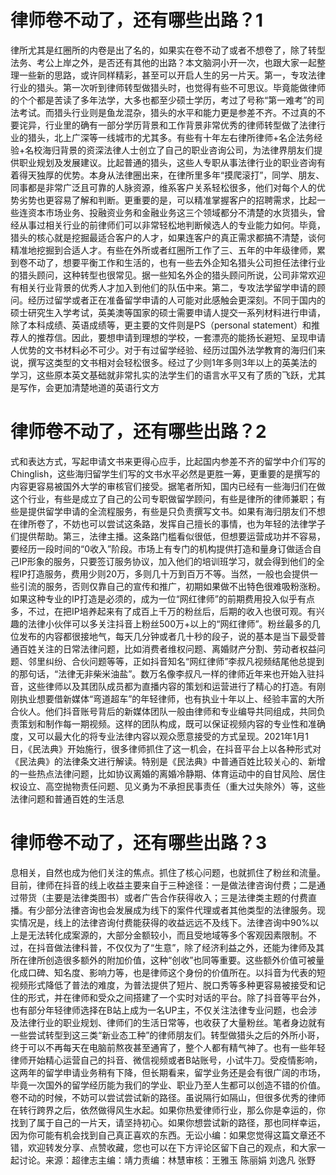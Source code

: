 # 律师卷不动了，还有哪些出路？1

律所尤其是红圈所的内卷是出了名的，如果实在卷不动了或者不想卷了，除了转型法务、考公上岸之外，是否还有其他的出路？本文脑洞小开一次，也跟大家一起整理一些新的思路，或许同样精彩，甚至可以开启人生的另一片天。第一，专攻法律行业的猎头。第一次听到律师转型做猎头时，也觉得有些不可思议。毕竟能做律师的个个都是苦读了多年法学，大多也都至少硕士学历，考过了号称“第一难考”的司法考试。而猎头行业则是鱼龙混杂，猎头的水平和能力更是参差不齐。不过真的不要诧异，行业里的确有一部分学历背景和工作背景非常优秀的律师转型做了法律行业的猎头，北上广深等一线城市的尤其多。有些有十年左右律所律师+名企法务经验+名校海归背景的资深法律人士创立了自己的职业咨询公司，为法律界朋友们提供职业规划及发展建议。比起普通的猎头，这些人专职从事法律行业的职业咨询有着得天独厚的优势。本身从法律圈出来，在律所里多年“摸爬滚打”，同学、朋友、同事都是非常广泛且可靠的人脉资源，维系客户关系轻松很多，他们对每个人的优势劣势也更容易了解和判断。更重要的是，可以精准掌握客户的招聘需求，比起一些连资本市场业务、投融资业务和金融业务这三个领域都分不清楚的水货猎头，曾经从事过相关行业的前律师们可以非常轻松地判断候选人的专业能力如何。毕竟，猎头的核心就是挖掘最适合客户的人才，如果连客户的真正需求都搞不清楚，谈何精准地挖掘到合适人才。有些在外所或者红圈所工作了三、五年的中年级律师，累到卷不动了，想要平衡工作和生活的，也有一些去外企知名猎头公司担任法律行业的猎头顾问，这种转型也很常见。据一些知名外企的猎头顾问所说，公司非常欢迎有相关行业背景的优秀人才加入到他们的队伍中来。第二，专攻法学留学申请的顾问。经历过留学或者正在准备留学申请的人可能对此感触会更深刻。不同于国内的硕士研究生入学考试，英美澳等国家的硕士需要申请人提交一系列材料进行申请，除了本科成绩、英语成绩等，更主要的文件则是PS（personal statement）和推荐人的推荐信。因此，要想申请到理想的学校，一套漂亮的能扬长避短、呈现申请人优势的文书材料必不可少。对于有过留学经验、经历过国外法学教育的海归们来说，撰写这类型的文书相对会轻松很多。经过了少则1年多则3年以上的英美法的学习，这些原本英文基础就非常扎实的法学生们的语言水平又有了质的飞跃，尤其是写作，会更加清楚地道的英语行文方

# 律师卷不动了，还有哪些出路？2

式和表达方式，写起申请文书来更得心应手，比起国内参差不齐的留学中介们写的Chinglish，这些海归留学生们写的文书水平必然是更胜一筹，更重要的是撰写的内容更容易被国外大学的审核官们接受。据笔者所知，国内已经有一些海归们在做这个行业，有些是成立了自己的公司专职做留学顾问，有些是律所的律师兼职；有些是提供留学申请的全流程服务，有些是只负责撰写文书。如果有海归朋友们不想在律所卷了，不妨也可以尝试这条路，发挥自己擅长的事情，也为年轻的法律学子们提供帮助。第三，法律主播。这条路门槛看似很低，但想要运营成功并不容易，要经历一段时间的“0收入”阶段。市场上有专门的机构提供打造和量身订做适合自己IP形象的服务，只要签订服务协议，加入他们的培训班学习，就会得到他们的全程IP打造服务，费用少则20万，多则几十万到百万不等。当然，一般也会提供一些引流的服务，否则仅靠自己的宣传和推广，初期如果做不出特色很难吸粉涨粉。如果这种专业的IP打造是必须的，成为一位“网红律师”的前期费用投入似乎有点多，不过，在把IP培养起来有了成百上千万的粉丝后，后期的收入也很可观。有兴趣的法律小伙伴可以多关注抖音上粉丝500万+以上的“网红律师”。粉丝最多的几位发布的内容都很接地气，每天几分钟或者几十秒的段子，说的基本是当下最受普通百姓关注的日常法律问题，比如消费者维权问题、离婚财产分割、劳动者权益问题、邻里纠纷、合伙问题等等，正如抖音知名“网红律师”李叔凡视频结尾他总提到的那句话，“法律无非柴米油盐”。数万名像李叔凡一样的律师近年来也开始入驻抖音，这些律师以及其团队成员都为直播内容的策划和运营进行了精心的打造。有刚刚执业想要借新媒体“弯道超车”的年轻律师，也有执业十年以上、经验丰富的大所合伙人。他们抖音账号背后的新媒体团队一般由律师和专业编导共同组成，共同负责策划和制作每一期视频。这样的团队构成，既可以保证视频内容的专业性和准确度，又可以最大化的将专业法律内容以观众愿意接受的方式呈现。2021年1月1日，《民法典》开始施行，很多律师抓住了这一机会，在抖音平台上以各种形式对《民法典》的法律条文进行解读。特别是《民法典》中普通百姓比较关心的、新增的一些热点法律问题，比如协议离婚的离婚冷静期、体育运动中的自甘风险、居住权设立、高空抛物责任问题、见义勇为不承担民事责任（重大过失除外）等，这些法律问题和普通百姓的生活息

# 律师卷不动了，还有哪些出路？3

息相关，自然也成为他们关注的焦点。抓住了核心问题，也就抓住了粉丝和流量。目前，律师在抖音的线上收益主要来自于三种途径：一是做法律咨询付费；二是通过带货（主要是法律类图书）或者广告合作获得收入；三是法律类主题的付费直播。有少部分法律咨询也会发展成为线下的案件代理或者其他类型的法律服务。现实情况是，线上的法律咨询付费能获得的收益远远不及线下。法律咨询中90%以上是无法转化成案源的，大部分金额较小，而且受地域等多个客观因素限制。不过，在抖音做法律科普，不仅仅为了“生意”，除了经济利益之外，还能为律师及其所在律所创造很多额外的附加价值，这种“创收”也同等重要。这些额外价值可被量化成口碑、知名度、影响力等，也是律师这个身份的价值所在。以抖音为代表的短视频形式降低了普法的难度，为普法提供了短片、脱口秀等多种更容易被接受和记住的形式，并在律师和受众之间搭建了一个实时对话的平台。除了抖音等平台外，也有部分年轻律师选择在B站上成为一名UP主，不仅关注法律专业问题，也会涉及法律行业的职业规划、律师们的生活日常等，也收获了大量粉丝。笔者身边就有一些尝试转型到这三类“新业态工种”的律师朋友们。转型做猎头之后的外所小哥，终于可以不再每天在电脑前熬夜甚至通宵了，整个人都有精气神了。也有一些年轻律师开始精心运营自己的抖音、微信视频或者B站账号，小试牛刀。受疫情影响，这两年的留学申请业务稍有下降，但长期看来，留学业务还是会有很广阔的市场，毕竟一次国外的留学经历能为我们的学业、职业乃至人生都可以创造不错的价值。卷不动的时候，不妨可以尝试尝试新的路径。虽说隔行如隔山，但很多优秀的律师在转行跨界之后，依然做得风生水起。如果你热爱律师行业，那么你是幸运的，你找到了属于自己的一片天，请坚持初心。如果你想尝试新的路径，那也同样幸运，因为你可能有机会找到自己真正喜欢的东西。无讼小编：如果您觉得这篇文章还不错，欢迎转发分享、点赞收藏，您也可以在下方评论区留下自己的观点，和大家一起讨论。来源：超律志主编：靖力责编：林慧审核：王雅玉 陈丽娟 刘逸凡 张野

